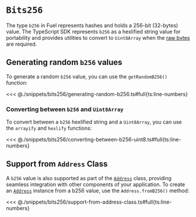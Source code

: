 # `Bits256`

The type `b256` in Fuel represents hashes and holds a 256-bit (32-bytes) value. The TypeScript SDK represents `b256` as a hexlified string value for portability and provides utilities to convert to `Uint8Array` when the [raw bytes](./bytes32.md) are required.

## Generating random `b256` values

To generate a random `b256` value, you can use the `getRandomB256()` function:

<<< @./snippets/bits256/generating-random-b256.ts#full{ts:line-numbers}

### Converting between `b256` and `Uint8Array`

To convert between a `b256` hexlified string and a `Uint8Array`, you can use the `arrayify` and `hexlify` functions:

<<< @./snippets/bits256/converting-between-b256-uint8.ts#full{ts:line-numbers}

## Support from `Address` Class

A `b256` value is also supported as part of the [`Address`](https://fuels-ts-docs-api.vercel.app/classes/_fuel_ts_address.Address.html) class, providing seamless integration with other components of your application. To create an [`Address`](https://fuels-ts-docs-api.vercel.app/classes/_fuel_ts_address.Address.html) instance from a b256 value, use the `Address.fromB256()` method:

<<< @./snippets/bits256/support-from-address-class.ts#full{ts:line-numbers}

